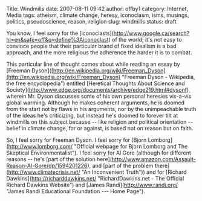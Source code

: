 Title: Windmills
date: 2007-08-11 09:42
author: offby1
category: Internet, Media
tags: atheism, climate change, heresy, iconoclasm, isms, musings, politics, pseudoscience, reason, religion
slug: windmills
status: draft

You know, I feel sorry for the \[iconoclasts\](<http://www.google.ca/search?hl=en&safe=off&q=define%3Aiconoclast>) of the world; it's not easy to convince people that their particular brand of fixed idealism is a bad approach, and the more religious the adherence the harder it is to combat.

This particular line of thought comes about while reading an essay by \[Freeman Dyson\]([http://en.wikipedia.org/wiki/Freeman_Dyson](http://en.wikipedia.org/wiki/Freeman_Dyson) "Freeman Dyson - Wikipedia, the free encyclopedia") entitled \[Heretical Thoughts About Science and Society\](<http://www.edge.org/documents/archive/edge219.html#dysonf>), wherein Mr. Dyson discusses some of his own personal heresies vis-a-vis global warming. Although he makes coherent arguments, he is doomed from the start not by flaws in his arguments, nor by the unimpeachable truth of the ideas he's criticizing, but instead he's doomed to forever tilt at windmills on this subject because \-- like religion and political orientation \-- belief in climate change, for or against, is based not on reason but on faith.

So, I feel sorry for Freeman Dyson. I feel sorry for \[Bjorn Lomborg\](<http://www.lomborg.com/> "Official webpage for Bjorn Lomborg and The Skeptical Environmentalist"). I feel sorry for Al Gore (although for different reasons \-- he's \[part of the solution here\](<http://www.amazon.com/Assault-Reason-Al-Gore/dp/1594201226>), and \[part of the problem there\](<http://www.climatecrisis.net/> "An Inconvenient Truth")) and for \[Richard Dawkins\](<http://richarddawkins.net/> "RichardDawkins.net - The Official Richard Dawkins Website") and \[James Randi\](<http://www.randi.org/> "James Randi Educational Foundation --- Home Page").
